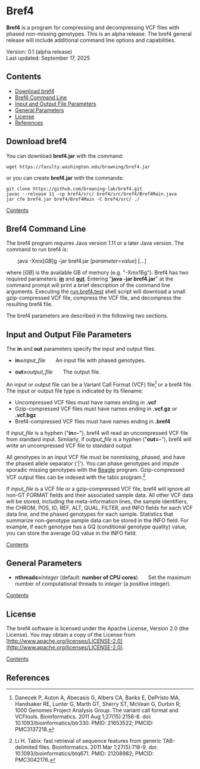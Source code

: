 # Bref4

**Bref4** is a program for compressing and decompressing VCF files with
phased non-missing genotypes. This is an alpha release.  The bref4 general 
release will include additional command line options and capabilities.

Version: 0.1 (alpha release) \
Last updated: September 17, 2025

## Contents

* [Download bref4](#download-bref4)
* [Bref4 Command Line](#bref4-command-line)
* [Input and Output File Parameters](#input-and-output-file-parameters)
* [General Parameters](#general-parameters)
* [License](#license)
* [References](#references)


## Download bref4

You can download **bref4.jar** with the command:

    wget https://faculty.washington.edu/browning/bref4.jar

or you can create **bref4.jar** with the commands:

    git clone https://github.com/browning-lab/bref4.git
    javac --release 11 -cp bref4/src/ bref4/src/bref4/Bref4Main.java
    jar cfe bref4.jar bref4/Bref4Main -C bref4/src/ ./

[Contents](#contents)

## Bref4 Command Line
The bref4 program requires Java version 1.11 or a later Java version.
The command to run bref4 is:

&nbsp; &nbsp; &nbsp; &nbsp; java -Xmx[_GB_]g -jar bref4.jar [_parameter_=_value_] [...]

where [_GB_] is the available GB of memory (e.g. "-Xmx16g"). Bref4 has two
required parameters: [**in**](#input-and-output-file-parameters)
and [**out**](#input-and-output-file-parameters). 
Entering "**java -jar bref4.jar**" at the command prompt will print a brief
description of the command line arguments. Executing the
[run.bref4.test](https://raw.githubusercontent.com/browning-lab/bref4/master/test/run.bref4.test)
shell script will download a small gzip-compressed VCF file, compress the 
VCF file, and decompress the resulting bref4 file.

The bref4 parameters are described in the following two sections.

## Input and Output File Parameters

The **in** and **out** parameters specify the input and output files.

* **in=**_input\_file_  &nbsp; &nbsp; &nbsp; An input file with phased genotypes.

* **out=**_output\_file_ &nbsp; &nbsp; &nbsp; The output file.

An input or output file can be a Variant Call Format (VCF) file[^1] or a bref4 file.
The input or output file type is indicated by its filename:
* Uncompressed VCF files must have names ending in **.vcf**
* Gzip-compressed VCF files must have names ending in **.vcf.gz** or **.vcf.bgz**
* Bref4-compressed VCF files must have names ending in **.bref4**

If _input\_file_ is a hyphen ("**in=-**"), bref4 will read an uncompressed
VCF file from standard input.  Similarly, if _output\_file_ is a hyphen
("**out=-**"), bref4 will write an uncompressed VCF file to standard output

All genotypes in an input VCF file must be nonmissing, phased, and have
the phased allele separator ('|'). You can phase genotypes and impute sporadic
missing genotypes with the
[Beagle](https://faculty.washington.edu/browning/beagle/beagle.html) program.
Gzip-compressed VCF output files can be indexed with the tabix program.[^2]

If _input\_file_ is a VCF file or a gzip-compressed VCF file, bref4
will ignore all non-GT FORMAT fields and their associated sample data. 
All other VCF data will be stored, including the meta-information lines, 
the sample identifiers, the CHROM, POS, ID, REF, ALT, QUAL, FILTER, and 
INFO fields for each VCF data line, and the phased genotypes for each sample. 
Statistics that summarize non-genotype sample data can be stored in the INFO 
field. For example, if each genotype has a GQ (conditional genotype quality) 
value, you can store the average GQ value in the INFO field.

[Contents](#contents)

## General Parameters

* **nthreads=**_integer_ (default: **number of CPU cores**)
&nbsp; &nbsp; &nbsp; Set the maximum number of computational threads to
_integer_ (a positive integer).

[Contents](#contents)

## License
The bref4 software is licensed under the Apache License, Version 2.0
(the License). You may obtain a copy of the License from
[http://www.apache.org/licenses/LICENSE-2.0](http://www.apache.org/licenses/LICENSE-2.0).

[Contents](#contents)

## References

[^1]: Danecek P, Auton A, Abecasis G, Albers CA, Banks E, DePristo MA, Handsaker RE,
Lunter G, Marth GT, Sherry ST, McVean G, Durbin R; 1000 Genomes Project
Analysis Group. The variant call format and VCFtools. Bioinformatics.
2011 Aug 1;27(15):2156-8. doi: 10.1093/bioinformatics/btr330.
PMID: 21653522; PMCID: PMC3137218.

[^2]: Li H. Tabix: fast retrieval of sequence features from generic TAB-delimited
files. Bioinformatics. 2011 Mar 1;27(5):718-9. doi: 10.1093/bioinformatics/btq671.
PMID: 21208982; PMCID: PMC3042176.
